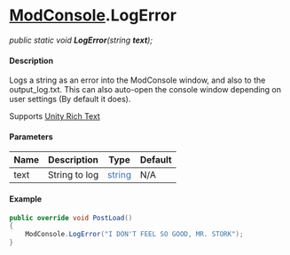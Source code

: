 # [ModConsole](API/MSCLoader/ModConsole.md).LogError

*public static void <b>LogError</b>(string <b>text</b>);*

#### Description

Logs a string as an error into the ModConsole window, and also to the output_log.txt. This can also auto-open the console window depending on user settings (By default it does).

Supports [Unity Rich Text](https://docs.unity3d.com/500/Documentation/Manual/StyledText.html)

#### Parameters

Name | Description | Type | Default
---- | ----------- | ---- | -------
text | String to log | <font color=#4170a7>string</font> | N/A

#### Example

```csharp
public override void PostLoad() 
{
    ModConsole.LogError("I DON'T FEEL SO GOOD, MR. STORK");
}
```